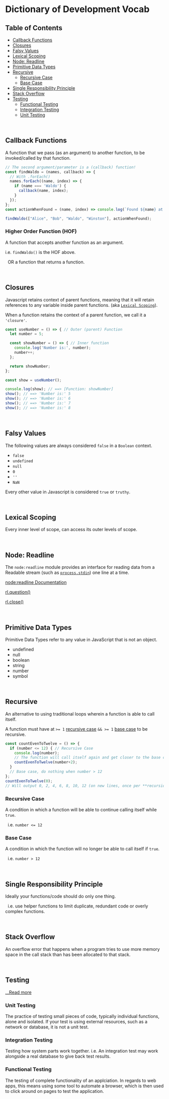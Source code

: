 # Dictionary of Development Vocab

## Table of Contents
* [Callback Functions](#callback-functions)
* [Closures](#closures)
* [Falsy Values](#falsy-values)
* [Lexical Scoping](#lexical-scoping)
* [Node: Readline](#node-readline)
* [Primitive Data Types](#primitive-data-types)
* [Recursive](#recursive)
  * [Recursive Case](#recursive-case)
  * [Base Case](#base-case)
* [Single Responsibility Principle](#single-responsibility-principle)
* [Stack Overflow](#stack-overflow)
* [Testing](#testing)
  * [Functional Testing](#functional-testing)
  * [Integration Testing](#integration-testing)
  * [Unit Testing](#unit-testing)


&nbsp;
## Callback Functions
A function that we pass (as an argument) to another function, to be invoked/called by that function.

```js
// The second argument/parameter is a (callback) function!
const findWaldo = (names, callback) => {
  // With .forEach()
  names.forEach((name, index) => {
    if (name === 'Waldo') {
      callback(name, index);
    }
  });
};
const actionWhenFound = (name, index) => console.log(`Found ${name} at index ${index}!`);

findWaldo(["Alice", "Bob", "Waldo", "Winston"], actionWhenFound);
```

### **Higher Order Function (HOF)**
A function that accepts another function as an argument.

i.e. `findWaldo()` is the HOF above.

&nbsp;
OR a function that returns a function.

&nbsp;
## Closures
Javascript retains context of parent functions, meaning that it will retain references to any variable inside parent functions. (aka [`Lexical Scoping`](#lexical-scoping)).

When a function retains the context of a parent function, we call it a `'closure'`.

```js
const useNumber = () => { // Outer (parent) Function
  let number = 5;

  const showNumber = () => { // Inner function
    console.log('Number is:', number);
    number++;
  };

  return showNumber;
};

const show = useNumber();

console.log(show); // ==> [Function: showNumber]
show(); // ==> 'Number is:' 5
show(); // ==> 'Number is:' 6
show(); // ==> 'Number is:' 7
show(); // ==> 'Number is:' 8
```

&nbsp;
## Falsy Values
The following values are always considered `false` in a `Boolean` context.
  * `false`
  * `undefined`
  * `null`
  * `0`
  * `''`
  * `NaN`

Every other value in Javascript is considered `true` or `truthy`.

&nbsp;
## Lexical Scoping
Every inner level of scope, can access its outer levels of scope.

&nbsp;
## Node: Readline

The `node:readline` module provides an interface for reading data from a Readable stream (such as <a href='https://github.com/nodejs/node/blob/main/doc/api/process.md#processstdin'>`process.stdin`</a>) one line at a time.

<a href='https://github.com/nodejs/node/blob/main/doc/api/readlinemd'>node:readline Documentation</a>

<a href='https://github.com/nodejs/node/blob/main/doc/api/readlinemd#rlquestionquery-options-callback'>rl.question()</a>

<a href='https://github.com/nodejs/node/blob/main/doc/api/readlinemd#rlclose'>rl.close()</a>

&nbsp;
## Primitive Data Types
Primitive Data Types refer to any value in JavaScript that is not an object.
  * undefined
  * null
  * boolean
  * string
  * number
  * symbol

&nbsp;
## Recursive
An alternative to using traditional loops wherein a function is able to call itself. 

A function must have at `>= 1` [recursive case](#recursive-case) `&& >= 1` [base case](#base-case) to be recursive.
```js
const countEvenToTwelve = () => {
  if (number <= 12) { // Recursive Case
    console.log(number);
    // The function will call itself again and get closer to the base case
    countEvenToTwelve(number+2);
  }
  // Base case, do nothing when number > 12
};
countEvenToTwelve(0);
// Will output 0, 2, 4, 6, 8, 10, 12 (on new lines, once per **recursion**)
```

### **Recursive Case**
A condition in which a function will be able to continue calling itself while `true`.

&nbsp;
i.e. `number <= 12`

### **Base Case**
A condition in which the function will no longer be able to call itself if `true`.

&nbsp;
i.e. `number > 12`

&nbsp;
## Single Responsibility Principle
Ideally your functions/code should do only one thing. 

&nbsp;
i.e. use helper functions to limit duplicate, redundant code or overly complex functions.

&nbsp;
## Stack Overflow
An overflow error that happens when a program tries to use more memory space in the call stack than has been allocated to that stack.

&nbsp;
## Testing
<a href='https://codeutopia.net/blog/2015/04/11/what-are-unit-testing-integration-testing-and-functional-testing/'>...Read more</a>

### **Unit Testing**
The practice of testing small pieces of code, typically individual functions, alone and isolated. If your test is using external resources, such as a network or database, it is not a unit test.

### **Integration Testing**
Testing how system parts work together. i.e. An integration test may work alongside a real database to give back test results.

### **Functional Testing**
The testing of complete functionality of an applciation. In regards to web apps, this means using some tool to automate a browser, which is then used to click around on pages to test the application.

